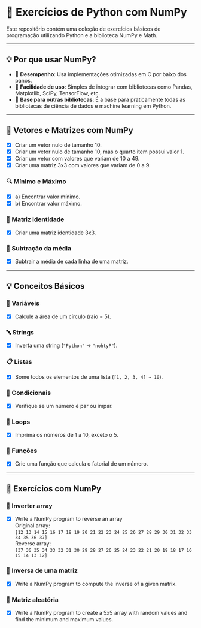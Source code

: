 # 🧠 Exercícios de Python com NumPy

Este repositório contém uma coleção de exercícios básicos de programação utilizando Python e a biblioteca NumPy e Math.

---

## 💡 Por que usar NumPy?

- 🚀 **Desempenho**: Usa implementações otimizadas em C por baixo dos panos.
- 🧩 **Facilidade de uso**: Simples de integrar com bibliotecas como Pandas, Matplotlib, SciPy, TensorFlow, etc.
- 🧠 **Base para outras bibliotecas**: É a base para praticamente todas as bibliotecas de ciência de dados e machine learning em Python.

---

## 🔢 Vetores e Matrizes com NumPy

- [x] Criar um vetor nulo de tamanho 10.
- [x] Criar um vetor nulo de tamanho 10, mas o quarto item possui valor 1.
- [x] Criar um vetor com valores que variam de 10 a 49.
- [x] Criar uma matriz 3x3 com valores que variam de 0 a 9.

### 🔍 Mínimo e Máximo
- [x] a) Encontrar valor mínimo.
- [x] b) Encontrar valor máximo.

### 🧷 Matriz identidade
- [x] Criar uma matriz identidade 3x3.

### 🧮 Subtração da média
- [x] Subtrair a média de cada linha de uma matriz.

---

## 💡 Conceitos Básicos

### 📐 Variáveis
- [x] Calcule a área de um círculo (raio = 5).

### 🔤 Strings
- [x] Inverta uma string (`"Python"` → `"nohtyP"`).

### 📋 Listas
- [x] Some todos os elementos de uma lista (`[1, 2, 3, 4] → 10`).

### 🔁 Condicionais
- [x] Verifique se um número é par ou ímpar.

### 🔂 Loops
- [x] Imprima os números de 1 a 10, exceto o 5.

### 🧩 Funções
- [x] Crie uma função que calcula o fatorial de um número.

---

## 🧪 Exercícios com NumPy

### 🔄 Inverter array
- [x] Write a NumPy program to reverse an array  
  Original array:  
  `[12 13 14 15 16 17 18 19 20 21 22 23 24 25 26 27 28 29 30 31 32 33 34 35 36 37]`  
  Reverse array:  
  `[37 36 35 34 33 32 31 30 29 28 27 26 25 24 23 22 21 20 19 18 17 16 15 14 13 12]`

### 🧮 Inversa de uma matriz
- [x] Write a NumPy program to compute the inverse of a given matrix.

### 🎲 Matriz aleatória
- [x] Write a NumPy program to create a 5x5 array with random values and find the minimum and maximum values.


